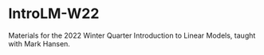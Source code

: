 # IntroLM-W22

Materials for the 2022 Winter Quarter Introduction to Linear Models, taught with Mark Hansen.
